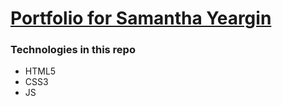 # [Portfolio for Samantha Yeargin](http://slyeargin.github.io)

### Technologies in this repo
* HTML5
* CSS3
* JS
